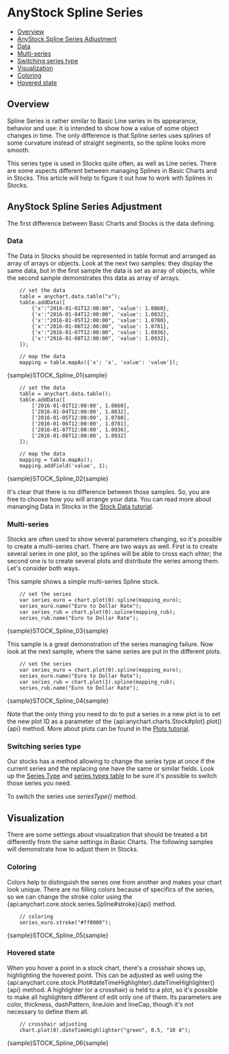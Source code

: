 # AnyStock Spline Series

* [Overview](#overview)
* [AnyStock Spline Series Adjustment](#anystock_spline_series_adjustment)
 * [Data](#data)
 * [Multi-series](#multi_series)
 * [Switching series type](#switching_series_type)
* [Visualization](#visualization)
 * [Coloring](#coloring)
 * [Hovered state](#hovered_state)

## Overview

Spline Series is rather similar to Basic Line series in its appearance, behavior and use: it is intended to show how a value of some object changes in time. The only difference is that Spline series uses splines of some curvature instead of straight segments, so the spline looks more smooth.

This series type is used in Stocks quite often, as well as Line series. There are some aspects different between managing Splines in Basic Charts and in Stocks. This article will help to figure it out how to work with Splines in Stocks.

## AnyStock Spline Series Adjustment

The first difference between Basic Charts and Stocks is the data defining. 

### Data 

The Data in Stocks should be represented in table format and arranged as array of arrays or objects. Look at the next two samples: they display the same data, but in the first sample the data is set as array of objects, while the second sample demonstrates this data as array of arrays.

```
	// set the data
	table = anychart.data.table("x");
	table.addData([
        {'x':"2016-01-01T12:00:00", 'value': 1.0860},
        {'x':"2016-01-04T12:00:00", 'value': 1.0832},
        {'x':"2016-01-05T12:00:00", 'value': 1.0780},
        {'x':"2016-01-06T12:00:00", 'value': 1.0781},
        {'x':"2016-01-07T12:00:00", 'value': 1.0936},
        {'x':"2016-01-08T12:00:00", 'value': 1.0932},
	]);
  
	// map the data
	mapping = table.mapAs({'x': 'x', 'value': 'value'});

```

{sample}STOCK\_Spline\_01{sample}


```
	// set the data
	table = anychart.data.table();
	table.addData([
        ['2016-01-01T12:00:00', 1.0860],
        ['2016-01-04T12:00:00', 1.0832],
        ['2016-01-05T12:00:00', 1.0780],
        ['2016-01-06T12:00:00', 1.0781],
        ['2016-01-07T12:00:00', 1.0936],
        ['2016-01-08T12:00:00', 1.0932]
	]);
  
	// map the data
	mapping = table.mapAs();
	mapping.addField('value', 1);
```

{sample}STOCK\_Spline\_02{sample}

It's clear that there is no difference between those samples. So, you are free to choose how you will arrange your data. You can read more about mananging Data in Stocks in the [Stock Data tutorial](../Data).

### Multi-series

Stocks are often used to show several parameters changing, so it's possible to create a multi-series chart. There are two ways as well. First is to create several series in one plot, so the splines will be able to cross each ohter; the second one is to create several plots and distribute the series among them. Let's consider both ways.

This sample shows a simple multi-series Spline stock. 

```  
	// set the series
	var series_euro = chart.plot(0).spline(mapping_euro);
	series_euro.name("Euro to Dollar Rate");
	var series_rub = chart.plot(0).spline(mapping_rub);
    series_rub.name("Euro to Dollar Rate");
```

{sample}STOCK\_Spline\_03{sample}

This sample is a great demonstration of the series managing failure. Now look at the next sample, where the same series are put in the different plots.

```  
	// set the series
	var series_euro = chart.plot(0).spline(mapping_euro);
	series_euro.name("Euro to Dollar Rate");
	var series_rub = chart.plot(1).spline(mapping_rub);
    series_rub.name("Euro to Dollar Rate");
```

{sample}STOCK\_Spline\_04{sample}

Note that the only thing you need to do to put a series in a new plot is to set the new plot ID as a parameter of the {api:anychart.charts.Stock#plot}.plot(){api} method.
More about plots can be found in the [Plots tutorial](../Chart_Plots).


### Switching series type

Our stocks has a method allowing to change the series type at once if the current series and the replacing one have the same or similar fields. Look up the [Series Type](Series_Type) and [series types table](Supported_Series#list_of_supported_series) to be sure it's possible to switch those series you need.

To switch the series use *seriesType()* method.


## Visualization

There are some settings about visualization that should be treated a bit differently from the same settings in Basic Charts. The following samples will demonstrate how to adjust them in Stocks.

### Coloring

Colors help to distinguish the series one from another and makes your chart look unique. There are no filling colors because of specifics of the series, so we can change the stroke color using the {api:anychart.core.stock.series.Spline#stroke}{api} method.

```
	// coloring
	series_euro.stroke("#ff0000");
```
{sample}STOCK\_Spline\_05{sample}

### Hovered state

When you hover a point in a stock chart, there's a crosshair shows up, highlighting the hovered point. This can be adjusted as well using the {api:anychart.core.stock.Plot#dateTimeHighlighter}.dateTimeHighlighter(){api} method. A highlighter (or a crosshair) is held to a plot, so it's possible to make all highlighters different of edit only one of them. Its parameters are color, thickness, dashPattern, lineJoin and lineCap, though it's not necessary to define them all.

```
	// crosshair adjusting
	chart.plot(0).dateTimeHighlighter("green", 0.5, "10 4");
```

{sample}STOCK\_Spline\_06{sample}